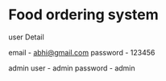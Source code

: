 # Food ordering system
 
user Detail 
 
 email  -  abhi@gmail.com
 password - 123456


 admin 
 user - admin
 password - admin
